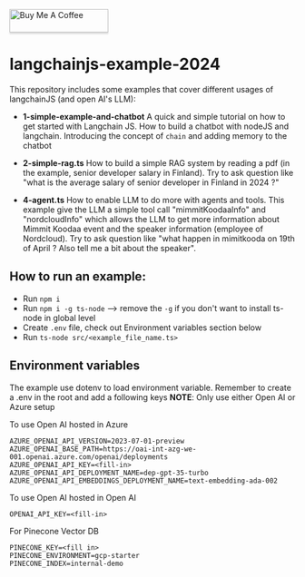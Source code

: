 <a href="https://www.buymeacoffee.com/nnduc1994h" target="_blank"><img src="https://www.buymeacoffee.com/assets/img/custom_images/orange_img.png" alt="Buy Me A Coffee" style="height: 41px !important;width: 174px !important;box-shadow: 0px 3px 2px 0px rgba(190, 190, 190, 0.5) !important;-webkit-box-shadow: 0px 3px 2px 0px rgba(190, 190, 190, 0.5) !important;" ></a>

# langchainjs-example-2024

This repository includes some examples that cover different usages of langchainJS (and open AI's LLM):

- **1-simple-example-and-chatbot** A quick and simple tutorial on how to get started with Langchain JS. How to build a chatbot with nodeJS and langchain. Introducing the concept of `chain` and adding memory to the chatbot

- **2-simple-rag.ts** How to build a simple RAG system by reading a pdf (in the example, senior developer salary in Finland). Try to ask question like "what is the average salary of senior developer in Finland in 2024 ?"

- **4-agent.ts** How to enable LLM to do more with agents and tools. This example give the LLM a simple tool call "mimmitKoodaaInfo" and "nordcloudInfo" which allows the LLM to get more information about Mimmit Koodaa event and the speaker information (employee of Nordcloud). Try to ask question like "what happen in mimitkooda on 19th of April ? Also tell me a bit about the speaker".

## How to run an example:

- Run `npm i`
- Run `npm i -g ts-node` --> remove the `-g` if you don't want to install ts-node in global level
- Create `.env` file, check out Environment variables section below
- Run `ts-node src/<example_file_name.ts>`

## Environment variables

The example use dotenv to load environment variable. Remember to create a .env in the root and add a following keys
**NOTE**: Only use either Open AI or Azure setup

To use Open AI hosted in Azure

```
AZURE_OPENAI_API_VERSION=2023-07-01-preview
AZURE_OPENAI_BASE_PATH=https://oai-int-azg-we-001.openai.azure.com/openai/deployments
AZURE_OPENAI_API_KEY=<fill-in>
AZURE_OPENAI_API_DEPLOYMENT_NAME=dep-gpt-35-turbo
AZURE_OPENAI_API_EMBEDDINGS_DEPLOYMENT_NAME=text-embedding-ada-002
```

To use Open AI hosted in Open AI

```
OPENAI_API_KEY=<fill-in>
```

For Pinecone Vector DB

```
PINECONE_KEY=<fill in>
PINECONE_ENVIRONMENT=gcp-starter
PINECONE_INDEX=internal-demo
```
